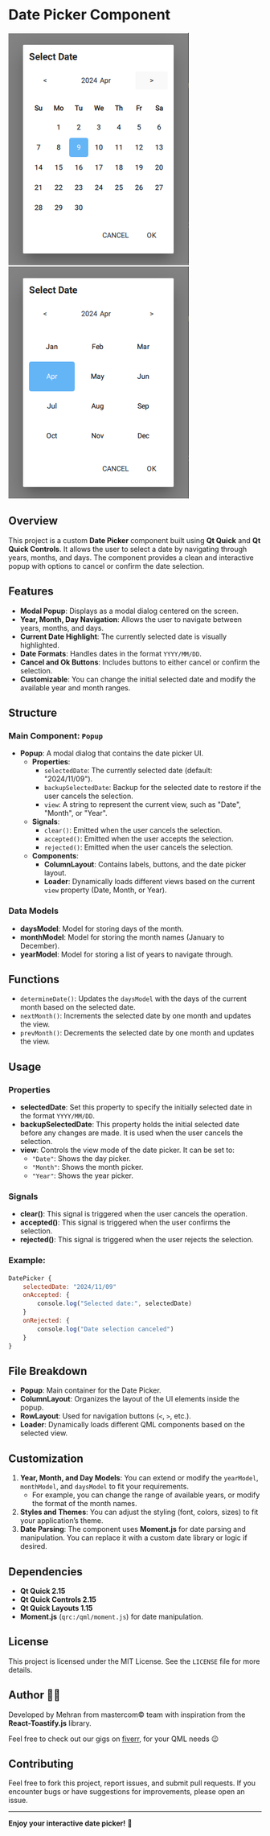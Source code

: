 # Date Picker Component

![Day Preview](Preview/Day.PNG)
![Day Preview](Preview/Month.PNG)

## Overview
This project is a custom **Date Picker** component built using **Qt Quick** and **Qt Quick Controls**. It allows the user to select a date by navigating through years, months, and days. The component provides a clean and interactive popup with options to cancel or confirm the date selection.

## Features

- **Modal Popup**: Displays as a modal dialog centered on the screen.
- **Year, Month, Day Navigation**: Allows the user to navigate between years, months, and days.
- **Current Date Highlight**: The currently selected date is visually highlighted.
- **Date Formats**: Handles dates in the format `YYYY/MM/DD`.
- **Cancel and Ok Buttons**: Includes buttons to either cancel or confirm the selection.
- **Customizable**: You can change the initial selected date and modify the available year and month ranges.

## Structure

### Main Component: `Popup`
- **Popup**: A modal dialog that contains the date picker UI.
  - **Properties**:
    - `selectedDate`: The currently selected date (default: "2024/11/09").
    - `backupSelectedDate`: Backup for the selected date to restore if the user cancels the selection.
    - `view`: A string to represent the current view, such as "Date", "Month", or "Year".
  - **Signals**:
    - `clear()`: Emitted when the user cancels the selection.
    - `accepted()`: Emitted when the user accepts the selection.
    - `rejected()`: Emitted when the user cancels the selection.
  - **Components**:
    - **ColumnLayout**: Contains labels, buttons, and the date picker layout.
    - **Loader**: Dynamically loads different views based on the current `view` property (Date, Month, or Year).

### Data Models
- **daysModel**: Model for storing days of the month.
- **monthModel**: Model for storing the month names (January to December).
- **yearModel**: Model for storing a list of years to navigate through.

## Functions

- `determineDate()`: Updates the `daysModel` with the days of the current month based on the selected date.
- `nextMonth()`: Increments the selected date by one month and updates the view.
- `prevMonth()`: Decrements the selected date by one month and updates the view.

## Usage

### Properties

- **selectedDate**: Set this property to specify the initially selected date in the format `YYYY/MM/DD`.
- **backupSelectedDate**: This property holds the initial selected date before any changes are made. It is used when the user cancels the selection.
- **view**: Controls the view mode of the date picker. It can be set to:
  - `"Date"`: Shows the day picker.
  - `"Month"`: Shows the month picker.
  - `"Year"`: Shows the year picker.

### Signals

- **clear()**: This signal is triggered when the user cancels the operation.
- **accepted()**: This signal is triggered when the user confirms the selection.
- **rejected()**: This signal is triggered when the user rejects the selection.

### Example:

```qml
DatePicker {
    selectedDate: "2024/11/09"
    onAccepted: {
        console.log("Selected date:", selectedDate)
    }
    onRejected: {
        console.log("Date selection canceled")
    }
}
```

## File Breakdown

- **Popup**: Main container for the Date Picker.
- **ColumnLayout**: Organizes the layout of the UI elements inside the popup.
- **RowLayout**: Used for navigation buttons (`<`, `>`, etc.).
- **Loader**: Dynamically loads different QML components based on the selected view.

## Customization

1. **Year, Month, and Day Models**: You can extend or modify the `yearModel`, `monthModel`, and `daysModel` to fit your requirements. 
   - For example, you can change the range of available years, or modify the format of the month names.
2. **Styles and Themes**: You can adjust the styling (font, colors, sizes) to fit your application’s theme.
3. **Date Parsing**: The component uses **Moment.js** for date parsing and manipulation. You can replace it with a custom date library or logic if desired.

## Dependencies
- **Qt Quick 2.15**
- **Qt Quick Controls 2.15**
- **Qt Quick Layouts 1.15**
- **Moment.js** (`qrc:/qml/moment.js`) for date manipulation.

## License
This project is licensed under the MIT License. See the `LICENSE` file for more details.

## Author 👨‍💻

Developed by Mehran from mastercom© team with inspiration from the **React-Toastify.js** library.

Feel free to check out our gigs on [fiverr](https://www.fiverr.com/mastercom_co), for your QML needs 😉

## Contributing
Feel free to fork this project, report issues, and submit pull requests. If you encounter bugs or have suggestions for improvements, please open an issue.

---

**Enjoy your interactive date picker!** 🎉
